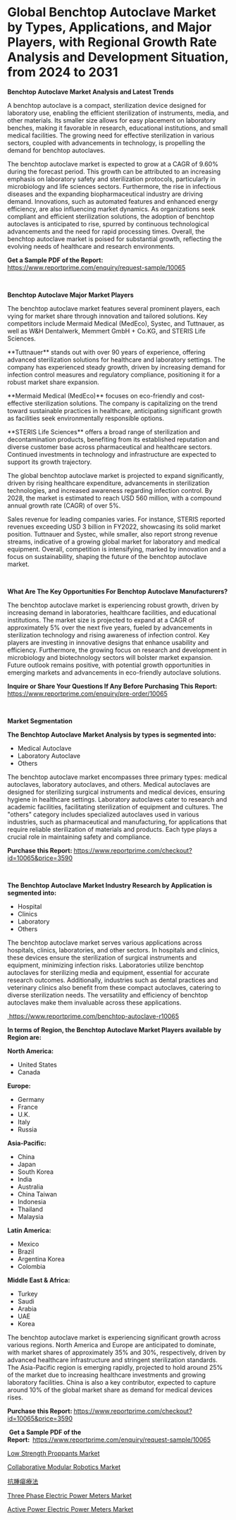 <p><h1>Global Benchtop Autoclave Market by Types, Applications, and Major Players, with Regional Growth Rate Analysis and Development Situation, from 2024 to 2031</h1></p><p><strong>Benchtop Autoclave Market Analysis and Latest Trends</strong></p>
<p><p>A benchtop autoclave is a compact, sterilization device designed for laboratory use, enabling the efficient sterilization of instruments, media, and other materials. Its smaller size allows for easy placement on laboratory benches, making it favorable in research, educational institutions, and small medical facilities. The growing need for effective sterilization in various sectors, coupled with advancements in technology, is propelling the demand for benchtop autoclaves.</p><p>The benchtop autoclave market is expected to grow at a CAGR of 9.60% during the forecast period. This growth can be attributed to an increasing emphasis on laboratory safety and sterilization protocols, particularly in microbiology and life sciences sectors. Furthermore, the rise in infectious diseases and the expanding biopharmaceutical industry are driving demand. Innovations, such as automated features and enhanced energy efficiency, are also influencing market dynamics. As organizations seek compliant and efficient sterilization solutions, the adoption of benchtop autoclaves is anticipated to rise, spurred by continuous technological advancements and the need for rapid processing times. Overall, the benchtop autoclave market is poised for substantial growth, reflecting the evolving needs of healthcare and research environments.</p></p>
<p><strong>Get a Sample PDF of the Report:&nbsp;</strong> <a href="https://www.reportprime.com/enquiry/request-sample/10065">https://www.reportprime.com/enquiry/request-sample/10065</a></p>
<p>&nbsp;</p>
<p><strong>Benchtop Autoclave Major Market Players</strong></p>
<p><p>The benchtop autoclave market features several prominent players, each vying for market share through innovation and tailored solutions. Key competitors include Mermaid Medical (MedEco), Systec, and Tuttnauer, as well as W&H Dentalwerk, Memmert GmbH + Co.KG, and STERIS Life Sciences.</p><p>**Tuttnauer** stands out with over 90 years of experience, offering advanced sterilization solutions for healthcare and laboratory settings. The company has experienced steady growth, driven by increasing demand for infection control measures and regulatory compliance, positioning it for a robust market share expansion.</p><p>**Mermaid Medical (MedEco)** focuses on eco-friendly and cost-effective sterilization solutions. The company is capitalizing on the trend toward sustainable practices in healthcare, anticipating significant growth as facilities seek environmentally responsible options. </p><p>**STERIS Life Sciences** offers a broad range of sterilization and decontamination products, benefiting from its established reputation and diverse customer base across pharmaceutical and healthcare sectors. Continued investments in technology and infrastructure are expected to support its growth trajectory.</p><p>The global benchtop autoclave market is projected to expand significantly, driven by rising healthcare expenditure, advancements in sterilization technologies, and increased awareness regarding infection control. By 2028, the market is estimated to reach USD 560 million, with a compound annual growth rate (CAGR) of over 5%.</p><p>Sales revenue for leading companies varies. For instance, STERIS reported revenues exceeding USD 3 billion in FY2022, showcasing its solid market position. Tuttnauer and Systec, while smaller, also report strong revenue streams, indicative of a growing global market for laboratory and medical equipment. Overall, competition is intensifying, marked by innovation and a focus on sustainability, shaping the future of the benchtop autoclave market.</p></p>
<p>&nbsp;</p>
<p><strong>What Are The Key Opportunities For Benchtop Autoclave Manufacturers?</strong></p>
<p><p>The benchtop autoclave market is experiencing robust growth, driven by increasing demand in laboratories, healthcare facilities, and educational institutions. The market size is projected to expand at a CAGR of approximately 5% over the next five years, fueled by advancements in sterilization technology and rising awareness of infection control. Key players are investing in innovative designs that enhance usability and efficiency. Furthermore, the growing focus on research and development in microbiology and biotechnology sectors will bolster market expansion. Future outlook remains positive, with potential growth opportunities in emerging markets and advancements in eco-friendly autoclave solutions.</p></p>
<p><strong>Inquire or Share Your Questions If Any Before Purchasing This Report:</strong> <a href="https://www.reportprime.com/enquiry/pre-order/10065">https://www.reportprime.com/enquiry/pre-order/10065</a></p>
<p>&nbsp;</p>
<p><strong>Market Segmentation</strong></p>
<p><strong>The Benchtop Autoclave Market Analysis by types is segmented into:</strong></p>
<p><ul><li>Medical Autoclave</li><li>Laboratory Autoclave</li><li>Others</li></ul></p>
<p><p>The benchtop autoclave market encompasses three primary types: medical autoclaves, laboratory autoclaves, and others. Medical autoclaves are designed for sterilizing surgical instruments and medical devices, ensuring hygiene in healthcare settings. Laboratory autoclaves cater to research and academic facilities, facilitating sterilization of equipment and cultures. The "others" category includes specialized autoclaves used in various industries, such as pharmaceutical and manufacturing, for applications that require reliable sterilization of materials and products. Each type plays a crucial role in maintaining safety and compliance.</p></p>
<p><strong>Purchase this Report:&nbsp;</strong><a href="https://www.reportprime.com/checkout?id=10065&price=3590">https://www.reportprime.com/checkout?id=10065&price=3590</a></p>
<p>&nbsp;</p>
<p><strong>The Benchtop Autoclave Market Industry Research by Application is segmented into:</strong></p>
<p><ul><li>Hospital</li><li>Clinics</li><li>Laboratory</li><li>Others</li></ul></p>
<p><p>The benchtop autoclave market serves various applications across hospitals, clinics, laboratories, and other sectors. In hospitals and clinics, these devices ensure the sterilization of surgical instruments and equipment, minimizing infection risks. Laboratories utilize benchtop autoclaves for sterilizing media and equipment, essential for accurate research outcomes. Additionally, industries such as dental practices and veterinary clinics also benefit from these compact autoclaves, catering to diverse sterilization needs. The versatility and efficiency of benchtop autoclaves make them invaluable across these applications.</p></p>
<p><a href="https://www.reportprime.com/benchtop-autoclave-r10065">&nbsp;https://www.reportprime.com/benchtop-autoclave-r10065</a></p>
<p><strong>In terms of Region, the Benchtop Autoclave Market Players available by Region are:</strong></p>
<p>
    <p> <strong> North America: </strong>
        <ul>
            <li>United States</li>
            <li>Canada</li>
        </ul>
        </p> 
    <p> <strong> Europe: </strong>
        <ul>
            <li>Germany</li>
            <li>France</li>
            <li>U.K.</li>
            <li>Italy</li>
            <li>Russia</li>
        </ul>
        </p> 
    <p> <strong> Asia-Pacific: </strong>
        <ul>
            <li>China</li>
            <li>Japan</li>
            <li>South Korea</li>
            <li>India</li>
            <li>Australia</li>
            <li>China Taiwan</li>
            <li>Indonesia</li>
            <li>Thailand</li>
            <li>Malaysia</li>
        </ul>
        </p> 
    <p> <strong> Latin America: </strong>
        <ul>
            <li>Mexico</li>
            <li>Brazil</li>
            <li>Argentina Korea</li>
            <li>Colombia</li>
        </ul>
        </p> 
    <p> <strong> Middle East & Africa: </strong>
        <ul>
            <li>Turkey</li>
            <li>Saudi</li>
            <li>Arabia</li>
            <li>UAE</li>
            <li>Korea</li>
        </ul>
    </p>
    </p>
<p><p>The benchtop autoclave market is experiencing significant growth across various regions. North America and Europe are anticipated to dominate, with market shares of approximately 35% and 30%, respectively, driven by advanced healthcare infrastructure and stringent sterilization standards. The Asia-Pacific region is emerging rapidly, projected to hold around 25% of the market due to increasing healthcare investments and growing laboratory facilities. China is also a key contributor, expected to capture around 10% of the global market share as demand for medical devices rises.</p></p>
<p><strong>Purchase this Report: </strong><a href="https://www.reportprime.com/checkout?id=10065&price=3590">https://www.reportprime.com/checkout?id=10065&price=3590</a></p>
<p>&nbsp;<strong>Get a Sample PDF of the Report:&nbsp;&nbsp;</strong><a href="https://www.reportprime.com/enquiry/request-sample/10065">https://www.reportprime.com/enquiry/request-sample/10065</a></p>
<p><strong></strong></p>
<p><p><a href="https://medium.com/@khumanzwollel1/the-low-strength-proppants-market-is-anticipated-to-experience-significant-growth-with-a-f73621d8b67d">Low Strength Proppants Market</a></p><p><a href="https://medium.com/@khumanzwollel1/this-report-on-collaborative-modular-robotics-market-is-a-comprehensive-analysis-of-market-10a0418c495f">Collaborative Modular Robotics Market</a></p><p><a href="https://medium.com/@harper17bmoles/anti-neoplastic-therapy-market-%E3%81%AF-%E3%82%B3%E3%82%B9%E3%83%88%E7%AE%A1%E7%90%86%E3%81%A8%E5%8A%B9%E7%8E%87%E5%90%91%E4%B8%8A%E3%82%92%E5%84%AA%E5%85%88%E3%81%97%E3%81%BE%E3%81%99-%E3%81%95%E3%82%89%E3%81%AB-%E5%A0%B1%E5%91%8A%E6%9B%B8%E3%81%AF%E5%B8%82%E5%A0%B4%E3%81%AE%E9%9C%80%E8%A6%81%E9%9D%A2%E3%81%A8%E4%BE%9B%E7%B5%A6%E9%9D%A2%E3%81%AE%E4%B8%A1%E6%96%B9%E3%82%92%E3%82%AB%E3%83%90%E3%83%BC%E3%81%97%E3%81%A6%E3%81%84%E3%81%BE%E3%81%99-anti-neoplastic-8ddd68c4f6ed">抗腫瘍療法</a></p><p><a href="https://issuu.com/reportprime-2/docs/three-phase-electric-power-meters-m_fdd4067567efda">Three Phase Electric Power Meters Market</a></p><p><a href="https://issuu.com/reportprime-2/docs/active-power-electric-power-meters-_a8498c95e1daa9">Active Power Electric Power Meters Market</a></p></p>